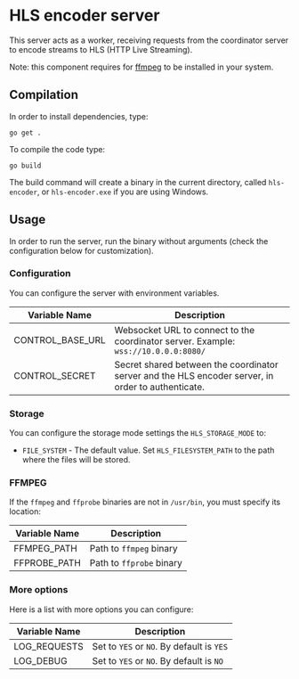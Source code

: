 # HLS encoder server

This server acts as a worker, receiving requests from the coordinator server to encode streams to HLS (HTTP Live Streaming).

Note: this component requires for [ffmpeg](https://ffmpeg.org/) to be installed in your system.

## Compilation

In order to install dependencies, type:

```
go get .
```

To compile the code type:

```
go build
```

The build command will create a binary in the current directory, called `hls-encoder`, or `hls-encoder.exe` if you are using Windows.

## Usage

In order to run the server, run the binary without arguments (check the configuration below for customization).

### Configuration

You can configure the server with environment variables.

| Variable Name    | Description                                                                                        |
| ---------------- | -------------------------------------------------------------------------------------------------- |
| CONTROL_BASE_URL | Websocket URL to connect to the  coordinator server. Example: `wss://10.0.0.0:8080/`               |
| CONTROL_SECRET   | Secret shared between the coordinator server and the HLS encoder server, in order to authenticate. |

### Storage

You can configure the storage mode settings the `HLS_STORAGE_MODE` to:

 - `FILE_SYSTEM` - The default value. Set `HLS_FILESYSTEM_PATH` to the path where the files will be stored.

### FFMPEG

If the `ffmpeg` and `ffprobe` binaries are not in `/usr/bin`, you must specify its location:

| Variable Name | Description |
|---|---|
| FFMPEG_PATH | Path to `ffmpeg` binary |
| FFPROBE_PATH | Path to `ffprobe` binary |

### More options

Here is a list with more options you can configure:

| Variable Name | Description                               |
| ------------- | ----------------------------------------- |
| LOG_REQUESTS  | Set to `YES` or `NO`. By default is `YES` |
| LOG_DEBUG     | Set to `YES` or `NO`. By default is `NO`  |
